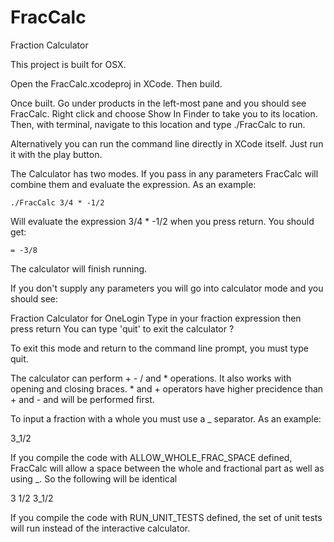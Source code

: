 # FracCalc
Fraction Calculator

This project is built for OSX.

Open the FracCalc.xcodeproj in XCode. Then build.

Once built. Go under products in the left-most pane and you should see FracCalc. Right click and choose Show In Finder to take you to its location. Then, with terminal, navigate to this location and type ./FracCalc to run.

Alternatively you can run the command line directly in XCode itself. Just run it with the play button.

The Calculator has two modes. If you pass in any parameters FracCalc will combine them and evaluate the expression.
As an example:

    ./FracCalc 3/4 * -1/2
    
Will evaluate the expression 3/4 * -1/2 when you press return. You should get:

    = -3/8
    
The calculator will finish running.

If you don't supply any parameters you will go into calculator mode and you should see:

  Fraction Calculator for OneLogin
  Type in your fraction expression then press return
  You can type 'quit' to exit the calculator
  ?
  
To exit this mode and return to the command line prompt, you must type quit.

The calculator can perform + - / and * operations. It also works with opening and closing braces. * and + operators have higher precidence than + and - and will be performed first.

To input a fraction with a whole you must use a _ separator. As an example:

  3_1/2
  
If you compile the code with ALLOW_WHOLE_FRAC_SPACE defined, FracCalc will allow a space between the whole and fractional part as well as using _. So the following will be identical

  3 1/2
  3_1/2
  
If you compile the code with RUN_UNIT_TESTS defined, the set of unit tests will run instead of the interactive calculator.
















